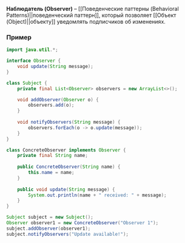 **Наблюдатель (Observer)** – [[Поведенческие паттерны (Behavioral Patterns)||поведенческий паттерн]], который позволяет [[Объект (Object)||объекту]] уведомлять подписчиков об изменениях.


### Пример

```java
import java.util.*;

interface Observer {
    void update(String message);
}

class Subject {
    private final List<Observer> observers = new ArrayList<>();

    void addObserver(Observer o) { 
	    observers.add(o); 
	}
	
    void notifyObservers(String message) { 
	    observers.forEach(o -> o.update(message)); 
	}
}

class ConcreteObserver implements Observer {
    private final String name;
    
    public ConcreteObserver(String name) { 
	    this.name = name; 
	}
	
    public void update(String message) { 
	    System.out.println(name + " received: " + message); 
	}
}

Subject subject = new Subject();
Observer observer1 = new ConcreteObserver("Observer 1");
subject.addObserver(observer1);
subject.notifyObservers("Update available!");
```